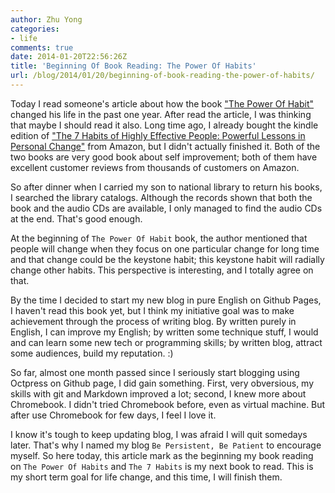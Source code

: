 ```yaml
---
author: Zhu Yong
categories: 
- life
comments: true
date: 2014-01-20T22:56:26Z
title: 'Beginning Of Book Reading: The Power Of Habits'
url: /blog/2014/01/20/beginning-of-book-reading-the-power-of-habits/
---
```


Today I read someone's article about how the book ["The Power Of Habit"](http://www.amazon.com/gp/product/081298160X/ref=as_li_ss_tl?ie=UTF8&camp=1789&creative=390957&creativeASIN=081298160X&linkCode=as2&tag=zhuyong.me-20) changed his life in the past one year. After read the article, I was thinking that maybe I should read it also. Long time ago, I already bought the kindle edition of ["The 7 Habits of Highly Effective People: Powerful Lessons in Personal Change"](http://www.amazon.com/gp/product/1455892823/ref=as_li_ss_tl?ie=UTF8&camp=1789&creative=390957&creativeASIN=1455892823&linkCode=as2&tag=zhuyong.me-20) from Amazon, but I didn't actually finished it. Both of the two books are very good book about self improvement; both of them have excellent customer reviews from thousands of customers on Amazon. 

So after dinner when I carried my son to national library to return his books, I searched the library catalogs. Although the records shown that both the book and the audio CDs are available, I only managed to find the audio CDs at the end. That's good enough.

At the beginning of `The Power Of Habit` book, the author mentioned that people will change when they focus on one particular change for long time and that change could be the keystone habit; this keystone habit will radially change other habits. This perspective is interesting, and I totally agree on that. 

<!--more-->

By the time I decided to start my new blog in pure English on Github Pages, I haven't read this book yet, but I think my initiative goal was to make achievement through the process of writing blog. By written purely in English, I can improve my English; by written some technique stuff, I would and can learn some new tech or programming skills; by written blog, attract some audiences, build my reputation. :)

So far, almost one month passed since I seriously start blogging using Octpress on Github page, I did gain something. First, very obversious, my skills with git and Markdown improved a lot; second, I knew more about Chromebook. I didn't tried Chromebook before, even as virtual machine. But after use Chromebook for few days, I feel I love it.

I know it's tough to keep updating blog, I was afraid I will quit somedays later. That's why I named my blog `Be Persistent, Be Patient` to encourage myself. So here today, this article mark as the beginning my book reading on `The Power Of Habits` and `The 7 Habits` is my next book to read. This is my short term goal for life change, and this time, I will finish them.